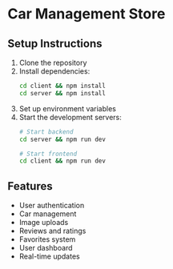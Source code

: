 # Car Management Store

## Setup Instructions
1. Clone the repository
2. Install dependencies:
   ```bash
   cd client && npm install
   cd server && npm install
   ```
3. Set up environment variables
4. Start the development servers:
   ```bash
   # Start backend
   cd server && npm run dev
   
   # Start frontend
   cd client && npm run dev
   ```

## Features
- User authentication
- Car management
- Image uploads
- Reviews and ratings
- Favorites system
- User dashboard
- Real-time updates 